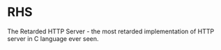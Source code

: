# RHS
The Retarded HTTP Server - the most retarded implementation of HTTP server in C language ever seen.
